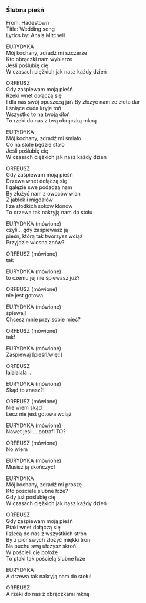 ### Ślubna pieśń ###
From: Hadestown\
Title: Wedding song\
Lyrics by: Anais Mitchell

EURYDYKA\
Mój kochany, zdradź mi szczerze\
Kto obrączki nam wybierze\
Jeśli poślubię cię\
W czasach ciężkich jak nasz każdy dzień

ORFEUSZ\
Gdy zaśpiewam moją pieśń\
Rzeki wnet dołączą się\
I dla nas swój opuszczą jar\ 
By złożyć nam ze złota dar\
Lśniące cuda kryje toń\
Wszystko to na twoją dłoń\
To rzeki do nas z twą obrączką mkną

EURYDYKA\
Mój kochany, zdradź mi śmiało\
Co na stole będzie stało\
Jeśli poślubię cię\
W czasach ciężkich jak nasz każdy dzień

ORFEUSZ\
Gdy zaśpiewam moją pieśń\
Drzewa wnet dołączą się\
I gałęzie swe podadzą nam\
By złożyć nam z owoców wian\
Z jabłek i migdałów\
I ze słodkich soków klonów\
To drzewa tak nakryją nam do stołu

EURYDYKA (mówione)\
czyli... gdy zaśpiewasz ją\
pieśń, którą tak tworzysz wciąż\
Przyjdzie wiosna znów?

ORFEUSZ (mówione)\
tak

EURYDYKA (mówione)\
to czemu jej nie śpiewasz już?

ORFEUSZ (mówione)\
nie jest gotowa

EURYDYKA (mówione)\
śpiewaj!\
Chcesz mnie przy sobie mieć?

ORFEUSZ (mówione)\
tak!

EURYDYKA (mówione)\
Zaśpiewaj [pieśń/więc]

ORFEUSZ\
lalalalala
...

EURYDYKA (mówione)\
Skąd to znasz?!

ORFEUSZ (mówione)\
Nie wiem skąd\
Lecz nie jest gotowa wciąż

EURYDYKA (mówione)\
Nawet jeśli...  potrafi TO? 

ORFEUSZ (mówione)\
No wiem

EURYDYKA (mówione)\
Musisz ją skończyć!

EURYDYKA\
Mój kochany, zdradź mi proszę\
Kto pościele ślubne łoże?\
Gdy już poślubię cię\
W czasach ciężkich jak nasz każdy dzień

ORFEUSZ\
Gdy zaśpiewam moją pieśń\
Ptaki wnet dołączą się\
I zlecą do nas z wszystkich stron\
By z piór swych złożyć miękki tron\
Na puchu swą ułożysz skroń\
W pościeli cię położę\
To ptaki tak pościelą ślubne łoże

EURYDYKA\
A drzewa tak nakryją nam do stołu!

ORFEUSZ\
A rzeki do nas z obrączkami mkną

